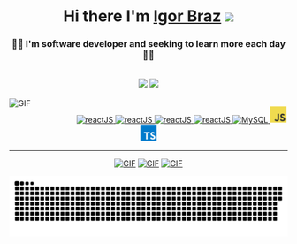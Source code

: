 <h1 align="center">Hi there I'm <a href="https://igorcbraz.me/">Igor Braz</a> <img src="https://github.com/TheDudeThatCode/TheDudeThatCode/raw/master/Assets/Hi.gif" width="5%"></h1>
<h3 align="center"> 👨‍💻 I'm software developer and seeking to learn more each day 👨‍💻</h3>

<br>

<div align="center">
  <img height="160em" src="https://github-readme-stats.vercel.app/api?username=Igorcbraz&show_icons=true&theme=blueberry" style="max-width:100%;"> <img height="160em" src="https://github-readme-stats.vercel.app/api/top-langs/?username=Igorcbraz&layout=compact&theme=blueberry" style="max-width:100%;">
</div>

<br>

<img alt="GIF" align="left" src="https://github.com/TheDudeThatCode/TheDudeThatCode/raw/master/Assets/gandalf_parrot.gif" width="120rem" style="max-width:100%;">

<p align="center"> 
  <a href="https://reactjs.org/" target="_blank"> <img src="https://cdn.worldvectorlogo.com/logos/react-2.svg" alt="reactJS" width="30" height="30"/> </a>
  <a href="https://reactnative.dev/" target="_blank"> <img src="https://cdn.worldvectorlogo.com/logos/react-native-1.svg" alt="reactJS" width="30" height="30"/> </a>
   <a href="https://reactjs.org/" target="_blank"> <img src="https://cdn.worldvectorlogo.com/logos/vue-js-1.svg" alt="reactJS" width="30" height="30"/> </a>
  <a href="https://nodejs.org" target="_blank"> <img src="https://cdn.worldvectorlogo.com/logos/nodejs-icon.svg" alt="reactJS" width="30" height="30"/> </a>
  <a href="https://www.mysql.com/" target="_blank"> <img src="https://cdn.worldvectorlogo.com/logos/mysql-6.svg" alt="MySQL" width="30" height="30"/> </a>
  <a href="https://developer.mozilla.org/en-US/docs/Web/JavaScript" target="_blank"> <img src="https://raw.githubusercontent.com/devicons/devicon/master/icons/javascript/javascript-original.svg" alt="javascript" width="30" height="30"/> </a>
  <a href="https://www.typescriptlang.org/" target="_blank"> <img src="https://raw.githubusercontent.com/devicons/devicon/master/icons/typescript/typescript-original.svg" alt="javascript" width="30" height="30"/> </a>
 </p>

<hr>
<p align="center">
<a href="mailto:igorcbraz1@gmail.com" target="_blank"><img alt="GIF" src="https://img.shields.io/badge/Gmail-D14836?style=for-the-badge&logo=gmail&logoColor=white" height="20rem" style="max-width:100%;"></a>
<a href="https://www.instagram.com/igorcbraz/" target="_blank"><img alt="GIF" src="https://img.shields.io/badge/Instagram-E4405F?style=for-the-badge&logo=instagram&logoColor=white" height="20rem" style="max-width:100%;"></a>
<a href="https://www.linkedin.com/in/igor-costa-braz-2ab822208/" target="_blank"><img alt="GIF" src="https://img.shields.io/badge/LinkedIn-0077B5?style=for-the-badge&logo=linkedin&logoColor=white" height="20rem" style="max-width:100%;"></a></p>

  ![Snake animation](https://github.com/Igorcbraz/Igorcbraz/blob/output/github-contribution-grid-snake.svg)
  
